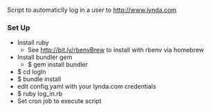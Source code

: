 Script to automaticlly log in a user to http://www.lynda.com

### Set Up ###
* Install ruby
    * See http://bit.ly/rbenvBrew to install with rbenv via homebrew
* Install bundler gem 
    * $ gem install bundler
* $ cd logIn
* $ bundle install
* edit config.yaml with your lynda.com credentials
* $ ruby log_in.rb
* Set cron job to execute script
